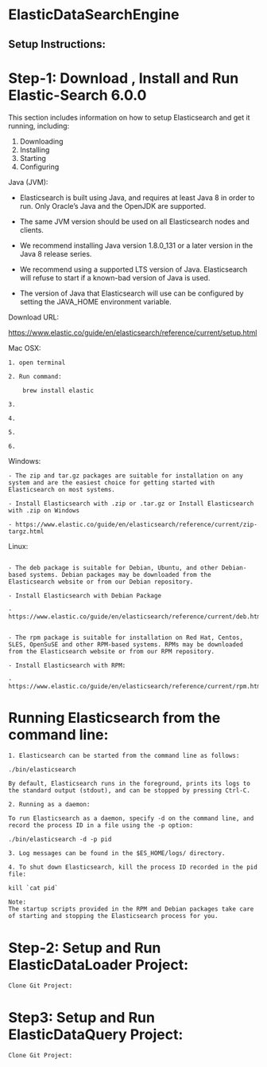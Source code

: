 # ElasticDataSearchEngine


## Setup Instructions:

# Step-1: Download , Install and Run Elastic-Search 6.0.0

This section includes information on how to setup Elasticsearch and get it running, including:

1. Downloading
2. Installing
3. Starting
4. Configuring

Java (JVM):

- Elasticsearch is built using Java, and requires at least Java 8 in order to run. Only Oracle’s Java and the OpenJDK are supported.

- The same JVM version should be used on all Elasticsearch nodes and clients.

- We recommend installing Java version 1.8.0_131 or a later version in the Java 8 release series.

- We recommend using a supported LTS version of Java. Elasticsearch will refuse to start if a known-bad version of Java is used.

- The version of Java that Elasticsearch will use can be configured by setting the JAVA_HOME environment variable.



Download URL:

https://www.elastic.co/guide/en/elasticsearch/reference/current/setup.html


Mac OSX:
```
1. open terminal

2. Run command:

    brew install elastic

3.

4.

5.

6.

```
Windows:
```
- The zip and tar.gz packages are suitable for installation on any system and are the easiest choice for getting started with Elasticsearch on most systems.

- Install Elasticsearch with .zip or .tar.gz or Install Elasticsearch with .zip on Windows

- https://www.elastic.co/guide/en/elasticsearch/reference/current/zip-targz.html

```
Linux:
```

- The deb package is suitable for Debian, Ubuntu, and other Debian-based systems. Debian packages may be downloaded from the Elasticsearch website or from our Debian repository.

- Install Elasticsearch with Debian Package

- https://www.elastic.co/guide/en/elasticsearch/reference/current/deb.html


- The rpm package is suitable for installation on Red Hat, Centos, SLES, OpenSuSE and other RPM-based systems. RPMs may be downloaded from the Elasticsearch website or from our RPM repository.

- Install Elasticsearch with RPM:

- https://www.elastic.co/guide/en/elasticsearch/reference/current/rpm.html

```


# Running Elasticsearch from the command line:

```
1. Elasticsearch can be started from the command line as follows:

./bin/elasticsearch

By default, Elasticsearch runs in the foreground, prints its logs to the standard output (stdout), and can be stopped by pressing Ctrl-C.

2. Running as a daemon:

To run Elasticsearch as a daemon, specify -d on the command line, and record the process ID in a file using the -p option:

./bin/elasticsearch -d -p pid

3. Log messages can be found in the $ES_HOME/logs/ directory.

4. To shut down Elasticsearch, kill the process ID recorded in the pid file:

kill `cat pid`

Note:
The startup scripts provided in the RPM and Debian packages take care of starting and stopping the Elasticsearch process for you.
```


# Step-2: Setup and Run ElasticDataLoader Project:

```
Clone Git Project:
```






# Step3: Setup and Run ElasticDataQuery Project:

```
Clone Git Project:
```
